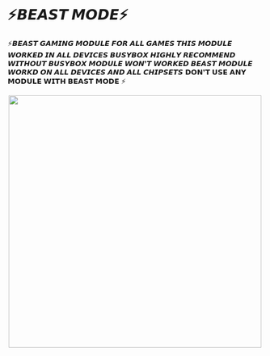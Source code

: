 # ⚡𝘽𝙀𝘼𝙎𝙏 𝙈𝙊𝘿𝙀⚡
⚡𝘽𝙀𝘼𝙎𝙏 𝙂𝘼𝙈𝙄𝙉𝙂 𝙈𝙊𝘿𝙐𝙇𝙀 𝙁𝙊𝙍 𝘼𝙇𝙇 𝙂𝘼𝙈𝙀𝙎 𝙏𝙃𝙄𝙎 𝙈𝙊𝘿𝙐𝙇𝙀 𝙒𝙊𝙍𝙆𝙀𝘿 𝙄𝙉 𝘼𝙇𝙇 𝘿𝙀𝙑𝙄𝘾𝙀𝙎 
𝘽𝙐𝙎𝙔𝘽𝙊𝙓 𝙃𝙄𝙂𝙃𝙇𝙔 𝙍𝙀𝘾𝙊𝙈𝙈𝙀𝙉𝘿 𝙒𝙄𝙏𝙃𝙊𝙐𝙏 𝘽𝙐𝙎𝙔𝘽𝙊𝙓 𝙈𝙊𝘿𝙐𝙇𝙀 𝙒𝙊𝙉❜𝙏 𝙒𝙊𝙍𝙆𝙀𝘿
𝘽𝙀𝘼𝙎𝙏 𝙈𝙊𝘿𝙐𝙇𝙀 𝙒𝙊𝙍𝙆𝘿 𝙊𝙉 𝘼𝙇𝙇 𝘿𝙀𝙑𝙄𝘾𝙀𝙎 𝘼𝙉𝘿 𝘼𝙇𝙇 𝘾𝙃𝙄𝙋𝙎𝙀𝙏𝙎
𝗗𝗢𝗡❜𝗧 𝗨𝗦𝗘 𝗔𝗡𝗬 𝗠𝗢𝗗𝗨𝗟𝗘 𝗪𝗜𝗧𝗛 𝗕𝗘𝗔𝗦𝗧 𝗠𝗢𝗗𝗘 ⚡
<p align="center"><a href="https://t.me/beastmodechat"><img src="https://i.imgur.com/yv0aEHe.jpeg" width="500"></a></p>
